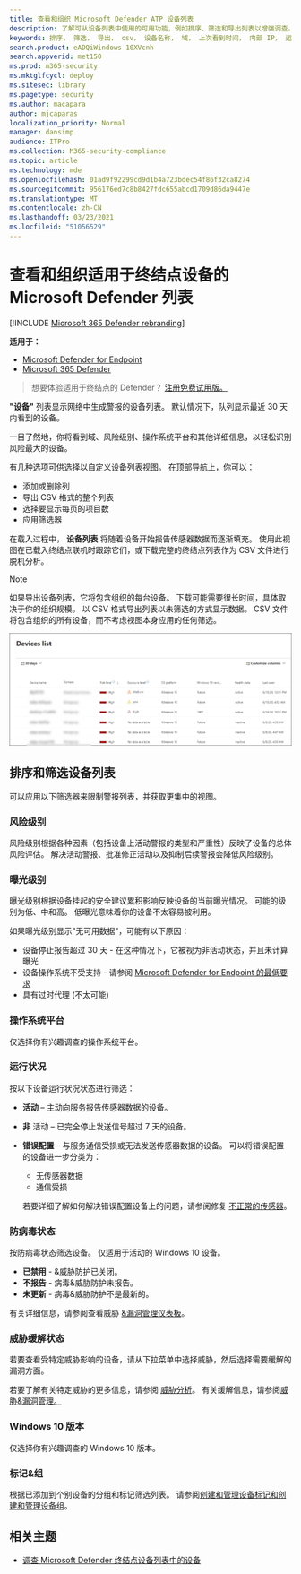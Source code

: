 ```yaml
---
title: 查看和组织 Microsoft Defender ATP 设备列表
description: 了解可从设备列表中使用的可用功能，例如排序、筛选和导出列表以增强调查。
keywords: 排序， 筛选， 导出， csv， 设备名称， 域， 上次看到时间， 内部 IP， 运行状况状态， 活动警报， 活动恶意软件检测， 威胁类别， 查看警报， 网络， 连接， 恶意软件， 类型， 密码窃取程序， 勒索软件， 攻击， 威胁， 常规恶意软件， 不需要的软件
search.product: eADQiWindows 10XVcnh
search.appverid: met150
ms.prod: m365-security
ms.mktglfcycl: deploy
ms.sitesec: library
ms.pagetype: security
ms.author: macapara
author: mjcaparas
localization_priority: Normal
manager: dansimp
audience: ITPro
ms.collection: M365-security-compliance
ms.topic: article
ms.technology: mde
ms.openlocfilehash: 01ad9f92299cd9d1b4a723bdec54f86f32ca8274
ms.sourcegitcommit: 956176ed7c8b8427fdc655abcd1709d86da9447e
ms.translationtype: MT
ms.contentlocale: zh-CN
ms.lasthandoff: 03/23/2021
ms.locfileid: "51056529"
---
```

# <a name="view-and-organize-the-microsoft-defender-for-endpoint-devices-list"></a>查看和组织适用于终结点设备的 Microsoft Defender 列表

[!INCLUDE [Microsoft 365 Defender rebranding](../../includes/microsoft-defender.md)]


**适用于：**
- [Microsoft Defender for Endpoint](https://go.microsoft.com/fwlink/p/?linkid=2146631)
- [Microsoft 365 Defender](https://go.microsoft.com/fwlink/?linkid=2118804)

> 想要体验适用于终结点的 Defender？ [注册免费试用版。](https://www.microsoft.com/microsoft-365/windows/microsoft-defender-atp?ocid=docs-wdatp-machinesview-abovefoldlink)


**"设备"** 列表显示网络中生成警报的设备列表。 默认情况下，队列显示最近 30 天内看到的设备。  

一目了然地，你将看到域、风险级别、操作系统平台和其他详细信息，以轻松识别风险最大的设备。

有几种选项可供选择以自定义设备列表视图。 在顶部导航上，你可以：

- 添加或删除列
- 导出 CSV 格式的整个列表
- 选择要显示每页的项目数
- 应用筛选器

在载入过程中， **设备列表** 将随着设备开始报告传感器数据而逐渐填充。 使用此视图在已载入终结点联机时跟踪它们，或下载完整的终结点列表作为 CSV 文件进行脱机分析。

>[!NOTE]
> 如果导出设备列表，它将包含组织的每台设备。 下载可能需要很长时间，具体取决于你的组织规模。 以 CSV 格式导出列表以未筛选的方式显示数据。 CSV 文件将包含组织的所有设备，而不考虑视图本身应用的任何筛选。

![包含设备列表的设备列表的图像](images/device-list.png)

## <a name="sort-and-filter-the-device-list"></a>排序和筛选设备列表

可以应用以下筛选器来限制警报列表，并获取更集中的视图。

### <a name="risk-level"></a>风险级别

风险级别根据各种因素（包括设备上活动警报的类型和严重性）反映了设备的总体风险评估。 解决活动警报、批准修正活动以及抑制后续警报会降低风险级别。

### <a name="exposure-level"></a>曝光级别

曝光级别根据设备挂起的安全建议累积影响反映设备的当前曝光情况。 可能的级别为低、中和高。 低曝光意味着你的设备不太容易被利用。

如果曝光级别显示"无可用数据"，可能有以下原因：

- 设备停止报告超过 30 天 - 在这种情况下，它被视为非活动状态，并且未计算曝光
- 设备操作系统不受支持 - 请参阅 [Microsoft Defender for Endpoint 的最低要求](minimum-requirements.md)
- 具有过时代理 (不太可能) 

### <a name="os-platform"></a>操作系统平台

仅选择你有兴趣调查的操作系统平台。

### <a name="health-state"></a>运行状况

按以下设备运行状况状态进行筛选：

- **活动** – 主动向服务报告传感器数据的设备。
- **非** 活动 – 已完全停止发送信号超过 7 天的设备。
- **错误配置** – 与服务通信受损或无法发送传感器数据的设备。 可以将错误配置的设备进一步分类为：
  - 无传感器数据
  - 通信受损

  若要详细了解如何解决错误配置设备上的问题，请参阅修复 [不正常的传感器](fix-unhealthy-sensors.md)。

### <a name="antivirus-status"></a>防病毒状态

按防病毒状态筛选设备。 仅适用于活动的 Windows 10 设备。

- **已禁用** - &威胁防护已关闭。
- **不报告** - 病毒&威胁防护未报告。
- **未更新** - 病毒&威胁防护不是最新的。

有关详细信息，请参阅查看威胁 [&漏洞管理仪表板](tvm-dashboard-insights.md)。

### <a name="threat-mitigation-status"></a>威胁缓解状态

若要查看受特定威胁影响的设备，请从下拉菜单中选择威胁，然后选择需要缓解的漏洞方面。

若要了解有关特定威胁的更多信息，请参阅 [威胁分析](threat-analytics.md)。 有关缓解信息，请参阅[威胁&漏洞管理。](next-gen-threat-and-vuln-mgt.md)

### <a name="windows-10-version"></a>Windows 10 版本

仅选择你有兴趣调查的 Windows 10 版本。

### <a name="tags--groups"></a>标记&组

根据已添加到个别设备的分组和标记筛选列表。 请参阅[创建和管理设备标记和](machine-tags.md)[创建和管理设备组](machine-groups.md)。

## <a name="related-topics"></a>相关主题

- [调查 Microsoft Defender 终结点设备列表中的设备](investigate-machines.md)
